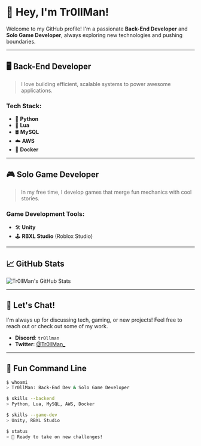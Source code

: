 # 👋 Hey, I'm Tr0llMan!

Welcome to my GitHub profile! I'm a passionate **Back-End Developer** and **Solo Game Developer**, always exploring new technologies and pushing boundaries.

---

## 🖥️ **Back-End Developer**
> I love building efficient, scalable systems to power awesome applications. 

### Tech Stack:
- 🐍 **Python**
- 🌙 **Lua**
- 🛢️ **MySQL**
- ☁️ **AWS**
- 🐳 **Docker**

---

## 🎮 **Solo Game Developer**
> In my free time, I develop games that merge fun mechanics with cool stories. 

### Game Development Tools:
- 🛠️ **Unity**
- 🕹️ **RBXL Studio** (Roblox Studio)

---

## 📈 **GitHub Stats**
![Tr0llMan's GitHub Stats](https://github-readme-stats.vercel.app/api?username=Tr0llMan&show_icons=true&theme=radical)

---

## 💬 **Let's Chat!**
I'm always up for discussing tech, gaming, or new projects! Feel free to reach out or check out some of my work.

- **Discord**: `tr0llman`
- **Twitter**: [@Tr0llMan_](https://x.com/Tr0llMan_)

---

## 🔧 **Fun Command Line**
```bash
$ whoami
> Tr0llMan: Back-End Dev & Solo Game Developer

$ skills --backend
> Python, Lua, MySQL, AWS, Docker

$ skills --game-dev
> Unity, RBXL Studio

$ status
> 🚀 Ready to take on new challenges!
